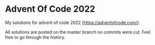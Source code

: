 # Advent Of Code 2022
My solutions for advent of code 2022 (https://adventofcode.com/).

All solutions are posted on the master branch no commits were cut. Feel free to go through the history.
